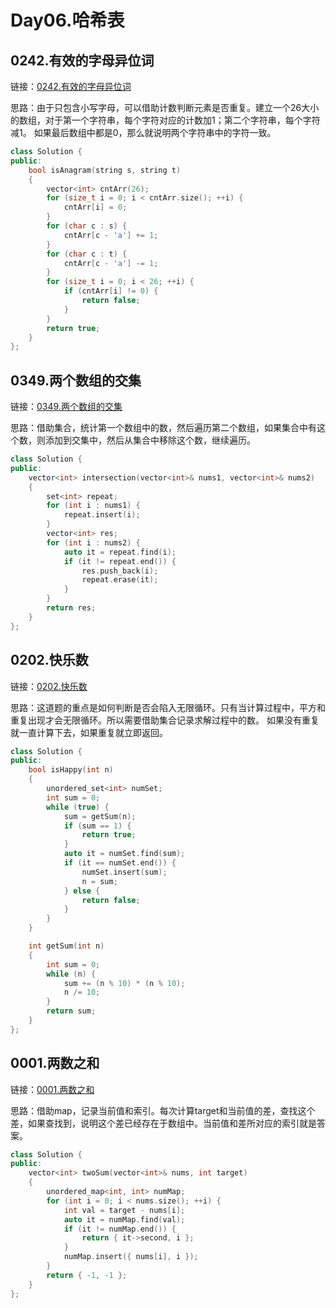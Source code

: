 # Day06.哈希表

## 0242.有效的字母异位词

链接：[0242.有效的字母异位词](https://leetcode.cn/problems/valid-anagram/)

思路：由于只包含小写字母，可以借助计数判断元素是否重复。建立一个26大小的数组，对于第一个字符串，每个字符对应的计数加1；第二个字符串，每个字符减1。
如果最后数组中都是0，那么就说明两个字符串中的字符一致。

```c++
class Solution {
public:
    bool isAnagram(string s, string t)
    {
        vector<int> cntArr(26);
        for (size_t i = 0; i < cntArr.size(); ++i) {
            cntArr[i] = 0;
        }
        for (char c : s) {
            cntArr[c - 'a'] += 1;
        }
        for (char c : t) {
            cntArr[c - 'a'] -= 1;
        }
        for (size_t i = 0; i < 26; ++i) {
            if (cntArr[i] != 0) {
                return false;
            }
        }
        return true;
    }
};

```

## 0349.两个数组的交集

链接：[0349.两个数组的交集](https://leetcode.cn/problems/intersection-of-two-arrays/)

思路：借助集合，统计第一个数组中的数，然后遍历第二个数组，如果集合中有这个数，则添加到交集中，然后从集合中移除这个数，继续遍历。

```c++
class Solution {
public:
    vector<int> intersection(vector<int>& nums1, vector<int>& nums2)
    {
        set<int> repeat;
        for (int i : nums1) {
            repeat.insert(i);
        }
        vector<int> res;
        for (int i : nums2) {
            auto it = repeat.find(i);
            if (it != repeat.end()) {
                res.push_back(i);
                repeat.erase(it);
            }
        }
        return res;
    }
};

```

## 0202.快乐数

链接：[0202.快乐数](https://leetcode.cn/problems/happy-number/)

思路：这道题的重点是如何判断是否会陷入无限循环。只有当计算过程中，平方和重复出现才会无限循环。所以需要借助集合记录求解过程中的数。
如果没有重复就一直计算下去，如果重复就立即返回。

```c++
class Solution {
public:
    bool isHappy(int n)
    {
        unordered_set<int> numSet;
        int sum = 0;
        while (true) {
            sum = getSum(n);
            if (sum == 1) {
                return true;
            }
            auto it = numSet.find(sum);
            if (it == numSet.end()) {
                numSet.insert(sum);
                n = sum;
            } else {
                return false;
            }
        }
    }

    int getSum(int n)
    {
        int sum = 0;
        while (n) {
            sum += (n % 10) * (n % 10);
            n /= 10;
        }
        return sum;
    }
};

```

## 0001.两数之和

链接：[0001.两数之和](https://leetcode.cn/problems/two-sum/)

思路：借助map，记录当前值和索引。每次计算target和当前值的差，查找这个差，如果查找到，说明这个差已经存在于数组中。当前值和差所对应的索引就是答案。

```c++
class Solution {
public:
    vector<int> twoSum(vector<int>& nums, int target)
    {
        unordered_map<int, int> numMap;
        for (int i = 0; i < nums.size(); ++i) {
            int val = target - nums[i];
            auto it = numMap.find(val);
            if (it != numMap.end()) {
                return { it->second, i };
            }
            numMap.insert({ nums[i], i });
        }
        return { -1, -1 };
    }
};

```

